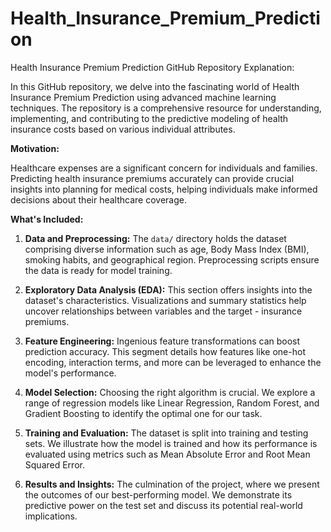 # Health_Insurance_Premium_Prediction
Health Insurance Premium Prediction GitHub Repository Explanation:

In this GitHub repository, we delve into the fascinating world of Health Insurance Premium Prediction using advanced machine learning techniques. The repository is a comprehensive resource for understanding, implementing, and contributing to the predictive modeling of health insurance costs based on various individual attributes.

**Motivation:**

Healthcare expenses are a significant concern for individuals and families. Predicting health insurance premiums accurately can provide crucial insights into planning for medical costs, helping individuals make informed decisions about their healthcare coverage.

**What's Included:**

1. **Data and Preprocessing:** The `data/` directory holds the dataset comprising diverse information such as age, Body Mass Index (BMI), smoking habits, and geographical region. Preprocessing scripts ensure the data is ready for model training.

2. **Exploratory Data Analysis (EDA):** This section offers insights into the dataset's characteristics. Visualizations and summary statistics help uncover relationships between variables and the target - insurance premiums.

3. **Feature Engineering:** Ingenious feature transformations can boost prediction accuracy. This segment details how features like one-hot encoding, interaction terms, and more can be leveraged to enhance the model's performance.

4. **Model Selection:** Choosing the right algorithm is crucial. We explore a range of regression models like Linear Regression, Random Forest, and Gradient Boosting to identify the optimal one for our task.

5. **Training and Evaluation:** The dataset is split into training and testing sets. We illustrate how the model is trained and how its performance is evaluated using metrics such as Mean Absolute Error and Root Mean Squared Error.

6. **Results and Insights:** The culmination of the project, where we present the outcomes of our best-performing model. We demonstrate its predictive power on the test set and discuss its potential real-world implications.

